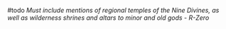 #todo 
*Must include mentions of regional temples of the Nine Divines, as well as wilderness shrines and altars to minor and old gods - R-Zero*